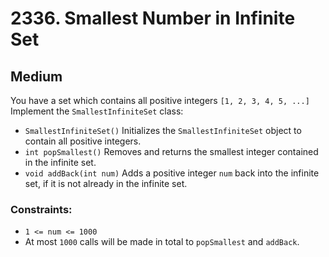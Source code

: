 # 2336. Smallest Number in Infinite Set

## Medium

You have a set which contains all positive integers `[1, 2, 3, 4, 5, ...]`
Implement the `SmallestInfiniteSet` class:

- `SmallestInfiniteSet()` Initializes the `SmallestInfiniteSet` object to contain all positive integers.
- `int popSmallest()` Removes and returns the smallest integer contained in the infinite set.
- `void addBack(int num)` Adds a positive integer `num` back into the infinite set, if it is not already in the infinite
  set.

### Constraints:

- `1 <= num <= 1000`
- At most `1000` calls will be made in total to `popSmallest` and `addBack`.
